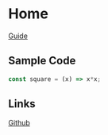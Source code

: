 # Home 

[Guide](guide)

## Sample Code

```js
const square = (x) => x*x; 
```

## Links

[Github](https://www.github.com)